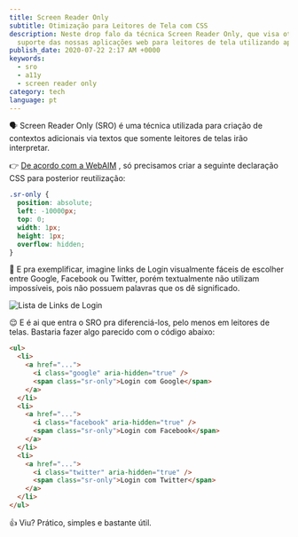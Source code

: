 ```yaml
---
title: Screen Reader Only
subtitle: Otimização para Leitores de Tela com CSS
description: Neste drop falo da técnica Screen Reader Only, que visa otimizar o
  suporte das nossas aplicações web para leitores de tela utilizando apenas CSS.
publish_date: 2020-07-22 2:17 AM +0000
keywords:
  - sro
  - a11y
  - screen reader only
category: tech
language: pt
---
```


🗣 Screen Reader Only (SRO) é uma técnica utilizada para criação de contextos adicionais via textos que somente leitores de telas irão interpretar.

<p>


👉 [De acordo com a
WebAIM](https://webaim.org/techniques/css/invisiblecontent/#offscreen) , só
precisamos criar a seguinte declaração CSS para posterior reutilização:

</p>


```css
.sr-only {
  position: absolute;
  left: -10000px;
  top: 0;
  width: 1px;
  height: 1px;
  overflow: hidden;
}
```

🤯 E pra exemplificar, imagine links de Login visualmente fáceis de escolher entre Google, Facebook ou Twitter, porém textualmente não utilizam impossíveis, pois não possuem palavras que os dê significado.

![Lista de Links de Login](https://user-images.githubusercontent.com/1680157/87884573-71133780-c9e5-11ea-9357-a2976375ec4d.png)

😌 E é ai que entra o SRO pra diferenciá-los, pelo menos em leitores de telas. Bastaria fazer algo parecido com o código abaixo:

```html
<ul>
  <li>
    <a href="...">
      <i class="google" aria-hidden="true" />
      <span class="sr-only">Login com Google</span>
    </a>
  </li>
  <li>
    <a href="...">
      <i class="facebook" aria-hidden="true" />
      <span class="sr-only">Login com Facebook</span>
    </a>
  </li>
  <li>
    <a href="...">
      <i class="twitter" aria-hidden="true" />
      <span class="sr-only">Login com Twitter</span>
    </a>
  </li>
</ul>
```

👍 Viu? Prático, simples e bastante útil.
